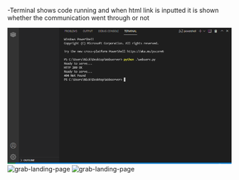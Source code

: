 -Terminal shows code running and when html link is inputted it is shown whether the communication went through or not

![grab-landing-page](https://github.com/nickayson/Webserver-lab/blob/main/webserv.py%20-%20Webserver%20-%20Visual%20Studio%20Code%2010_8_2021%2011_31_43%20AM.png)
![grab-landing-page](https://github.com/nickayson/Webserver-lab/blob/main/127.0.0.1_5500_helloworld.html%20-%20Personal%20-%20Microsoft%E2%80%8B%20Edge%2010_8_2021%2011_31_13%20AM.png)
![grab-landing-page](https://github.com/nickayson/Webserver-lab/blob/main/127.0.0.1_5500_helloworld.html%20-%20Personal%20-%20Microsoft%E2%80%8B%20Edge%2010_8_2021%2011_31_21%20AM.png)
